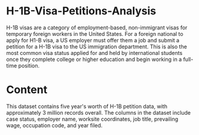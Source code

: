 # H-1B-Visa-Petitions-Analysis
H-1B visas are a category of employment-based, non-immigrant visas for temporary foreign workers in the United States. For a foreign national to apply for H1-B visa, a US employer must offer them a job and submit a petition for a H-1B visa to the US immigration department. This is also the most common visa status applied for and held by international students once they complete college or higher education and begin working in a full-time position.

# Content
This dataset contains five year's worth of H-1B petition data, with approximately 3 million records overall. The columns in the dataset include case status, employer name, worksite coordinates, job title, prevailing wage, occupation code, and year filed.
